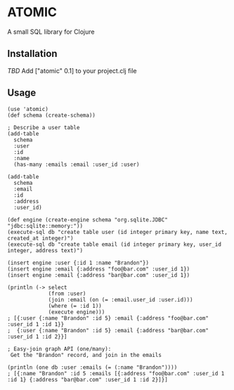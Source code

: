 
ATOMIC
======

A small SQL library for Clojure

Installation
------------

 *TBD* Add ["atomic" 0.1] to your project.clj file

Usage
-----

    (use 'atomic)
    (def schema (create-schema))

    ; Describe a user table 
    (add-table 
      schema 
      :user
      :id
      :name
      (has-many :emails :email :user_id :user)

    (add-table 
      schema 
      :email
      :id
      :address
      :user_id)

    (def engine (create-engine schema "org.sqlite.JDBC" "jdbc:sqlite::memory:"))
    (execute-sql db "create table user (id integer primary key, name text, created_at integer)")
    (execute-sql db "create table email (id integer primary key, user_id integer, address text)")

    (insert engine :user {:id 1 :name "Brandon"})
    (insert engine :email {:address "foo@bar.com" :user_id 1})
    (insert engine :email {:address "bar@bar.com" :user_id 1})

    (println (-> select 
                 (from :user)
                 (join :email (on (= :email.user_id :user.id)))
                 (where (= :id 1))
                 (execute engine)))
    ; [{:user {:name "Brandon" :id 5} :email {:address "foo@bar.com" :user_id 1 :id 1}}
    ;  {:user {:name "Brandon" :id 5} :email {:address "bar@bar.com" :user_id 1 :id 2}}]

    ; Easy-join graph API (one/many):
     Get the "Brandon" record, and join in the emails

    (println (one db :user :emails (= (:name "Brandon")))) 
    ; [{:name "Brandon" :id 5 :emails [{:address "foo@bar.com" :user_id 1 :id 1} {:address "bar@bar.com" :user_id 1 :id 2}]}]







